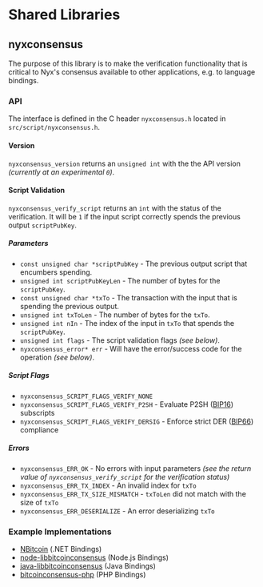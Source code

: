 Shared Libraries
================

## nyxconsensus

The purpose of this library is to make the verification functionality that is critical to Nyx's consensus available to other applications, e.g. to language bindings.

### API

The interface is defined in the C header `nyxconsensus.h` located in  `src/script/nyxconsensus.h`.

#### Version

`nyxconsensus_version` returns an `unsigned int` with the the API version *(currently at an experimental `0`)*.

#### Script Validation

`nyxconsensus_verify_script` returns an `int` with the status of the verification. It will be `1` if the input script correctly spends the previous output `scriptPubKey`.

##### Parameters
- `const unsigned char *scriptPubKey` - The previous output script that encumbers spending.
- `unsigned int scriptPubKeyLen` - The number of bytes for the `scriptPubKey`.
- `const unsigned char *txTo` - The transaction with the input that is spending the previous output.
- `unsigned int txToLen` - The number of bytes for the `txTo`.
- `unsigned int nIn` - The index of the input in `txTo` that spends the `scriptPubKey`.
- `unsigned int flags` - The script validation flags *(see below)*.
- `nyxconsensus_error* err` - Will have the error/success code for the operation *(see below)*.

##### Script Flags
- `nyxconsensus_SCRIPT_FLAGS_VERIFY_NONE`
- `nyxconsensus_SCRIPT_FLAGS_VERIFY_P2SH` - Evaluate P2SH ([BIP16](https://github.com/bitcoin/bips/blob/master/bip-0016.mediawiki)) subscripts
- `nyxconsensus_SCRIPT_FLAGS_VERIFY_DERSIG` - Enforce strict DER ([BIP66](https://github.com/bitcoin/bips/blob/master/bip-0066.mediawiki)) compliance

##### Errors
- `nyxconsensus_ERR_OK` - No errors with input parameters *(see the return value of `nyxconsensus_verify_script` for the verification status)*
- `nyxconsensus_ERR_TX_INDEX` - An invalid index for `txTo`
- `nyxconsensus_ERR_TX_SIZE_MISMATCH` - `txToLen` did not match with the size of `txTo`
- `nyxconsensus_ERR_DESERIALIZE` - An error deserializing `txTo`

### Example Implementations
- [NBitcoin](https://github.com/NicolasDorier/NBitcoin/blob/master/NBitcoin/Script.cs#L814) (.NET Bindings)
- [node-libbitcoinconsensus](https://github.com/bitpay/node-libbitcoinconsensus) (Node.js Bindings)
- [java-libbitcoinconsensus](https://github.com/dexX7/java-libbitcoinconsensus) (Java Bindings)
- [bitcoinconsensus-php](https://github.com/Bit-Wasp/bitcoinconsensus-php) (PHP Bindings)
